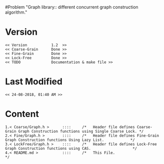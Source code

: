 #Problem 
	"Graph library:: different concurrent graph construction algorithm."

# Version
	<< Version           1.2  >>
	<< Coarse-Grain      Done >>
	<< Fine-Grain        Done >>
	<< Lock-Free         Done >>
	<< TODO              Documentation & make file >>
	
# Last Modified
	<< 24-08-2018, 01:40 AM >>

# Content
	1.< Coarse/Graph.h >      ::::     /*   Header file defines Coarse-Grain Graph Construction functions using Single Coarse Lock. */ 
	2.< Fine/Graph.h >        ::::     /*   Header file defines Fine-Grain Graph Construction functions Using Lazy List.            */ 
	3.< LockFree/Graph.h >    ::::     /*   Header file defines Lock-Free Graph Construction functions using CAS.                   */
	4.< README.md >           ::::     /*   This File.                                                                              */
